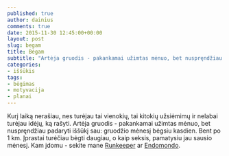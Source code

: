 ```yaml
---
published: true
author: dainius
comments: true
date: 2015-11-30 12:45:00+00:00
layout: post
slug: begam
title: Bėgam
subtitle: "Artėja gruodis - pakankamai užimtas mėnuo, bet nuspręndžiau padaryti iššūkį sau: gruodžio mėnesį bėgsiu kasdien."
categories:
- iššūkis
tags:
- bėgimas
- motyvacija
- planai
---
```


Kurį laiką nerašiau, nes turėjau tai vienokių, tai kitokių užsiėmimų ir nelabai turėjau idėjų, ką rašyti. Artėja gruodis - pakankamai užimtas mėnuo, bet nuspręndžiau padaryti iššūkį sau: gruodžio mėnesį bėgsiu kasdien. Bent po 1 km. Įprastai turėčiau bėgti daugiau, o kaip seksis, pamatysiu jau sausio mėnesį. Kam įdomu - sekite mane [Runkeeper](https://runkeeper.com/user/dainiust/profile) ar [Endomondo](https://www.endomondo.com/profile/6418905).
